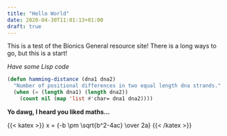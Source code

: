 ```yaml
---
title: "Hello World"
date: 2020-04-30T11:01:13+01:00
draft: true
---
```


This is a test of the Bionics General resource site! There is a long ways to go,
but this is a start!

*Have some Lisp code*

```lisp
(defun hamming-distance (dna1 dna2)
  "Number of positional differences in two equal length dna strands."
  (when (= (length dna1) (length dna2))
    (count nil (map 'list #'char= dna1 dna2))))
```

**Yo dawg, I heard you liked maths...**

{{< katex >}}
x = {-b \pm \sqrt{b^2-4ac} \over 2a}
{{< /katex >}}
